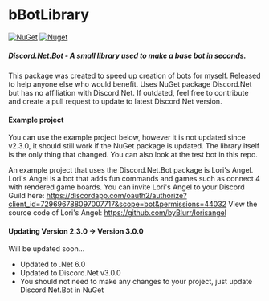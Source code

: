 # bBotLibrary
[![NuGet](https://img.shields.io/nuget/v/Discord.Net.Bot)](https://www.nuget.org/packages/Discord.Net.Bot/)
[![Nuget](https://img.shields.io/nuget/dt/Discord.Net.Bot)](https://www.nuget.org/packages/Discord.Net.Bot/)
##### Discord.Net.Bot - A small library used to make a base bot in seconds.

This package was created to speed up creation of bots for myself. Released to help anyone else who would benefit. Uses NuGet package Discord.Net but has no affiliation with Discord.Net. If outdated, feel free to contribute and create a pull request to update to latest Discord.Net version.

#### Example project
You can use the example project below, however it is not updated since v2.3.0, it should still work if the NuGet package is updated. The library itself is the only thing that changed. You can also look at the test bot in this repo.

An example project that uses the Discord.Net.Bot package is Lori's Angel. Lori's Angel is a bot that adds fun commands and games such as connect 4 with rendered game boards. You can invite Lori's Angel to your Discord Guild here: https://discordapp.com/oauth2/authorize?client_id=729696788097007717&scope=bot&permissions=44032
View the source code of Lori's Angel: https://github.com/byBlurr/lorisangel

#### Updating Version 2.3.0 -> Version 3.0.0
Will be updated soon...
- Updated to .Net 6.0
- Updated to Discord.Net v3.0.0
- You should not need to make any changes to your project, just update Discord.Net.Bot in NuGet
